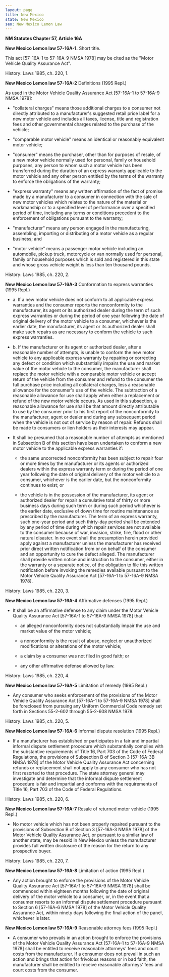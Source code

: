 ```yaml
---
layout: page
title: New Mexico
state: New Mexico
seo: New Mexico Lemon Law
---
```


**NM Statutes Chapter 57, Article 16A** 

**New Mexico Lemon law 57-16A-1.** Short title.

This act [57-16A-1 to 57-16A-9 NMSA 1978] may be cited as the "Motor Vehicle Quality Assurance Act". 

History: Laws 1985, ch. 220, 1. 

**New Mexico Lemon law 57-16A-2** Definitions (1995 Repl.)

As used in the Motor Vehicle Quality Assurance Act [57-16A-1 to 57-16A-9 NMSA 1978]:

- "collateral charges" means those additional charges to a consumer not directly attributed to a manufacturer's suggested retail price label for a new motor vehicle and includes all taxes, license, title and registration fees and other governmental charges related to the purchase of the vehicle;

- "comparable motor vehicle" means an identical or reasonably equivalent motor vehicle;

- "consumer" means the purchaser, other than for purposes of resale, of a new motor vehicle normally used for personal, family or household purposes, any person to whom such a motor vehicle has been transferred during the duration of an express warranty applicable to the motor vehicle and any other person entitled by the terms of the warranty to enforce the obligations of the warranty;

- "express warranty" means any written affirmation of the fact of promise made by a manufacturer to a consumer in connection with the sale of new motor vehicles which relates to the nature of the material or workmanship or to a specified level of performance over a specified period of time, including any terms or conditions precedent to the enforcement of obligations pursuant to the warranty;

- "manufacturer" means any person engaged in the manufacturing, assembling, importing or distributing of a motor vehicle as a regular business; and

- "motor vehicle" means a passenger motor vehicle including an automobile, pickup truck, motorcycle or van normally used for personal, family or household purposes which is sold and registered in this state and whose gross vehicle weight is less than ten thousand pounds.

History: Laws 1985, ch. 220, 2. 

**New Mexico Lemon law 57-16A-3** Conformation to express warranties (1995 Repl.)

- a. If a new motor vehicle does not conform to all applicable express warranties and the consumer reports the nonconformity to the manufacturer, its agent or its authorized dealer during the term of such express warranties or during the period of one year following the date of original delivery of the motor vehicle to a consumer, whichever is the earlier date, the manufacturer, its agent or its authorized dealer shall make such repairs as are necessary to conform the vehicle to such express warranties.

- b. If the manufacturer or its agent or authorized dealer, after a reasonable number of attempts, is unable to conform the new motor vehicle to any applicable express warranty by repairing or correcting any defect or condition which substantially impairs the use and market value of the motor vehicle to the consumer, the manufacturer shall replace the motor vehicle with a comparable motor vehicle or accept return of the vehicle from the consumer and refund to the consumer the full purchase price including all collateral charges, less a reasonable allowance for the consumer's use of the vehicle. The subtraction of a reasonable allowance for use shall apply when either a replacement or refund of the new motor vehicle occurs. As used in this subsection, a reasonable allowance for use shall be that amount directly attributable to use by the consumer prior to his first report of the nonconformity to the manufacturer, agent or dealer and during any subsequent period when the vehicle is not out of service by reason of repair. Refunds shall be made to consumers or lien holders as their interests may appear.

- It shall be presumed that a reasonable number of attempts as mentioned in Subsection B of this section have been undertaken to conform a new motor vehicle to the applicable express warranties if: 

 	- the same uncorrected nonconformity has been subject to repair four or more times by the manufacturer or its agents or authorized dealers within the express warranty term or during the period of one year following the date of original delivery of the motor vehicle to a consumer, whichever is the earlier date, but the nonconformity continues to exist; or

	- the vehicle is in the possession of the manufacturer, its agent or authorized dealer for repair a cumulative total of thirty or more business days during such term or during such period whichever is the earlier date, exclusive of down time for routine maintenance as prescribed by the manufacturer. The term of an express warranty, such one-year period and such thirty-day period shall be extended by any period of time during which repair services are not available to the consumer because of war, invasion, strike, fire, flood or other natural disaster. In no event shall the presumption herein provided apply against a manufacturer unless the manufacturer has received prior direct written notification from or on behalf of the consumer and an opportunity to cure the defect alleged. The manufacturer shall provide written notice and instruction to the consumer, either in the warranty or a separate notice, of the obligation to file this written notification before invoking the remedies available pursuant to the Motor Vehicle Quality Assurance Act [57-16A-1 to 57-16A-9 NMSA 1978].

History: Laws 1985, ch. 220, 3. 

**New Mexico Lemon law 57-16A-4** Affirmative defenses (1995 Repl.)

- It shall be an affirmative defense to any claim under the Motor Vehicle Quality Assurance Act [57-16A-1 to 57-16A-9 NMSA 1978] that:

	- an alleged nonconformity does not substantially impair the use and market value of the motor vehicle;

	- a nonconformity is the result of abuse, neglect or unauthorized modifications or alterations of the motor vehicle;

	- a claim by a consumer was not filed in good faith; or

	- any other affirmative defense allowed by law.

History: Laws 1985, ch. 220, 4. 

**New Mexico Lemon law 57-16A-5** Limitation of remedy (1995 Repl.)

- Any consumer who seeks enforcement of the provisions of the Motor Vehicle Quality Assurance Act [57-16A-1 to 57-16A-9 NMSA 1978] shall be foreclosed from pursuing any Uniform Commercial Code remedy set forth in Sections 55-2-602 through 55-2-608 NMSA 1978.

History: Laws 1985, ch. 220, 5. 

**New Mexico Lemon law 57-16A-6** Informal dispute resolution (1995 Repl.)

- If a manufacturer has established or participates in a fair and impartial informal dispute settlement procedure which substantially complies with the substantive requirements of Title 16, Part 703 of the Code of Federal Regulations, the provisions of Subsection B of Section 3 [57-16A-3B NMSA 1978] of the Motor Vehicle Quality Assurance Act concerning refunds or replacement shall not apply to any consumer who has not first resorted to that procedure. The state attorney general may investigate and determine that the informal dispute settlement procedure is fair and impartial and conforms with the requirements of Title 16, Part 703 of the Code of Federal Regulations.

History: Laws 1985, ch. 220, 6. 

**New Mexico Lemon law 57-16A-7** Resale of returned motor vehicle (1995 Repl.)

- No motor vehicle which has not been properly repaired pursuant to the provisions of Subsection B of Section 3 [57-16A-3 NMSA 1978] of the Motor Vehicle Quality Assurance Act, or pursuant to a similar law of another state, may be resold in New Mexico unless the manufacturer provides full written disclosure of the reason for the return to any prospective buyer.

History: Laws 1985, ch. 220, 7. 

**New Mexico Lemon law 57-16A-8** Limitation of action (1995 Repl.)

- Any action brought to enforce the provisions of the Motor Vehicle Quality Assurance Act [57-16A-1 to 57-16A-9 NMSA 1978] shall be commenced within eighteen months following the date of original delivery of the motor vehicle to a consumer, or, in the event that a consumer resorts to an informal dispute settlement procedure pursuant to Section 6 [57-16A-6 NMSA 1978] of the Motor Vehicle Quality Assurance Act, within ninety days following the final action of the panel, whichever is later.

**New Mexico Lemon law 57-16A-9** Reasonable attorney fees (1995 Repl.)

- A consumer who prevails in an action brought to enforce the provisions of the Motor Vehicle Quality Assurance Act [57-16A-1 to 57-16A-9 NMSA 1978] shall be entitled to receive reasonable attorneys' fees and court costs from the manufacturer. If a consumer does not prevail in such an action and brings that action for frivolous reasons or in bad faith, the manufacturer shall be entitled to receive reasonable attorneys' fees and court costs from the consumer.

